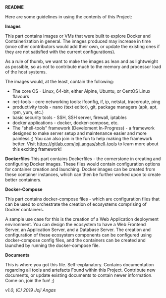 **README**

Here are some guidelines in using the contents of this Project:

**Images**

   This part contains images or VMs that were built to explore Docker and Containerization in general.
The images produced may increase in time (once other contributors would add their own,
or update the existing ones if they are not satisfied with the current configurations).

   As a rule of thumb, we want to make the images as lean and as lightweight as possible, so as not to
contribute much to the memory and processor load of the host systems.

   The images would, at the least, contain the following:
   * The core OS - Linux, 64-bit, either Alpine, Ubuntu, or CentOS Linux flavours
   * net-tools - core networking tools: ifconfig, if, ip, netstat, traceroute, ping
   * productivity tools - nano (text editor), git, package managers (apk, apt, rpm, yum, etc.)
   * basic security tools - SSH, SSH server, firewall, iptables
   * docker applications - docker, docker-compose, etc.
   * The "shell-tools" framework (Develoment In-Progress) - a framework designed to make server setup 
     and maintenance easier and more painless ;) You can also join in the fun to help making the framework
     better. Visit https://gitlab.com/joji.angas/shell-tools to learn more about this exciting framework!


**Dockerfiles**
   This part contains Dockerfiles -  the cornerstone in creating and configuring Docker images.
These files would contain configuration options for container creation and launching. 
Docker images can be created from these container instances, which can then be further worked upon
to create better containers.


**Docker-Compose**

   This part contains docker-compose files - which are configuration files that can be used to 
orchestrate the creation of ecosystems comprising of Docker containers.

   A sample use case for this is the creation of a Web Application deployment environment.
You can design the ecosystem to have a Web Frontend Server, an Application Server, and a Database Server.
The creation and configuration of these ecosystem components can be configured using docker-compose config files,
and the containers can be created and launched by running the docker-compose file.


**Documents**

   This is where you got this file. Self-explanatory. Contains documentation regarding all tools and artefacts
Found within this Project. Contribute new documents, or update existing documents to contain newer information.
Come on, join the fun! ;)






*v1.0, (C) 2019 Joji Angas*
